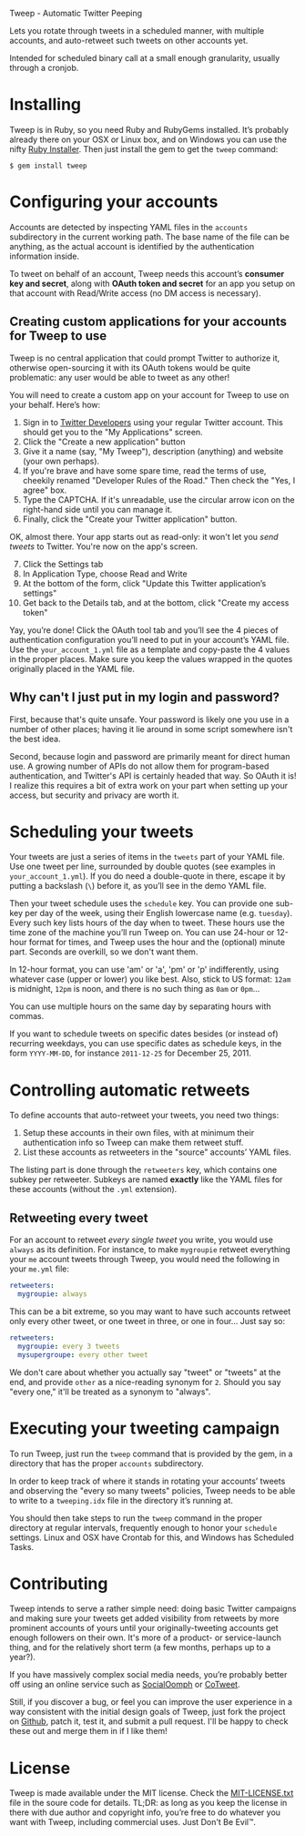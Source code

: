 Tweep - Automatic Twitter Peeping

Lets you rotate through tweets in a scheduled manner, with multiple accounts, and auto-retweet such tweets on other accounts yet.

Intended for scheduled binary call at a small enough granularity, usually through a cronjob.

# Installing

Tweep is in Ruby, so you need Ruby and RubyGems installed.  It’s probably already there on your OSX or Linux box, and on Windows you can use the nifty [Ruby Installer](http://rubyinstaller.org/downloads/).  Then just install the gem to get the `tweep` command:

```
$ gem install tweep
```

# Configuring your accounts

Accounts are detected by inspecting YAML files in the `accounts` subdirectory in the current working path.  The base name of the file can be anything, as the actual account is identified by the authentication information inside.

To tweet on behalf of an account, Tweep needs this account’s **consumer key and secret**, along with **OAuth token and secret** for an app you setup on that account with Read/Write access (no DM access is necessary).

## Creating custom applications for your accounts for Tweep to use

Tweep is no central application that could prompt Twitter to authorize it, otherwise open-sourcing it with its OAuth tokens would be quite problematic: any user would be able to tweet as any other!

You will need to create a custom app on your account for Tweep to use on your behalf. Here’s how:

1. Sign in to [Twitter Developers](http://dev.twitter.com) using your regular Twitter account. This should get you to the "My Applications" screen.
2. Click the "Create a new application" button
3. Give it a name (say, "My Tweep"), description (anything) and website (your own perhaps).
4. If you're brave and have some spare time, read the terms of use, cheekily renamed "Developer Rules of the Road."  Then check the "Yes, I agree" box.
5. Type the CAPTCHA.  If it's unreadable, use the circular arrow icon on the right-hand side until you can manage it.
6. Finally, click the "Create your Twitter application" button.

OK, almost there.  Your app starts out as read-only: it won't let you *send tweets* to Twitter.  You're now on the app's screen.

7. Click the Settings tab
8. In Application Type, choose Read and Write
9. At the bottom of the form, click "Update this Twitter application’s settings"
10. Get back to the Details tab, and at the bottom, click "Create my access token"

Yay, you’re done!  Click the OAuth tool tab and you’ll see the 4 pieces of authentication configuration you’ll need to put in your account’s YAML file.  Use the `your_account_1.yml` file as a template and copy-paste the 4 values in the proper places.  Make sure you keep the values wrapped in the quotes originally placed in the YAML file.

## Why can't I just put in my login and password?

First, because that's quite unsafe.  Your password is likely one you use in a number of other places;  having it lie around in some script somewhere isn't the best idea.

Second, because login and password are primarily meant for direct human use.  A growing number of APIs do not allow them for program-based authentication, and Twitter's API is certainly headed that way.  So OAuth it is!  I realize this requires a bit of extra work on your part when setting up your access, but security and privacy are worth it.

# Scheduling your tweets

Your tweets are just a series of items in the `tweets` part of your YAML file.  Use one tweet per line, surrounded by double quotes (see examples in `your_account_1.yml`).  If you do need a double-quote in there, escape it by putting a backslash (`\`) before it, as you’ll see in the demo YAML file.

Then your tweet schedule uses the `schedule` key.  You can provide one sub-key per day of the week, using their English lowercase name (e.g. `tuesday`).  Every such key lists hours of the day when to tweet.  These hours use the time zone of the machine you’ll run Tweep on.  You can use 24-hour or 12-hour format for times, and Tweep uses the hour and the (optional) minute part.  Seconds are overkill, so we don't want them.

In 12-hour format, you can use 'am' or 'a', 'pm' or 'p' indifferently, using whatever case (upper or lower) you like best.  Also, stick to US format: `12am` is midnight, `12pm` is noon, and there is no such thing as `0am` or `0pm`…

You can use multiple hours on the same day by separating hours with commas.

If you want to schedule tweets on specific dates besides (or instead of) recurring weekdays, you can use specific dates as schedule keys, in the form `YYYY-MM-DD`, for instance `2011-12-25` for December 25, 2011.

# Controlling automatic retweets

To define accounts that auto-retweet your tweets, you need two things:

1. Setup these accounts in their own files, with at minimum their authentication info so Tweep can make them retweet stuff.
2. List these accounts as retweeters in the "source" accounts’ YAML files.

The listing part is done through the `retweeters` key, which contains one subkey per retweeter.  Subkeys are named **exactly** like the YAML files for these accounts (without the `.yml` extension).

## Retweeting every tweet

For an account to retweet *every single tweet* you write, you would use `always` as its definition.  For instance, to make `mygroupie` retweet everything your `me` account tweets through Tweep, you would need the following in your `me.yml` file:

```yaml
retweeters:
  mygroupie: always
```

This can be a bit extreme, so you may want to have such accounts retweet only every other tweet, or one tweet in three, or one in four…  Just say so:

```yaml
retweeters:
  mygroupie: every 3 tweets
  mysupergroupe: every other tweet
```

We don't care about whether you actually say "tweet" or "tweets" at the end, and provide `other` as a nice-reading synonym for `2`.  Should you say "every one," it'll be treated as a synonym to
"always".

# Executing your tweeting campaign

To run Tweep, just run the `tweep` command that is provided by the gem, in a directory that has the proper `accounts` subdirectory.

In order to keep track of where it stands in rotating your accounts’ tweets and observing the
"every so many tweets" policies, Tweep needs to be able to write to a `tweeping.idx` file in
the directory it’s running at.

You should then take steps to run the `tweep` command in the proper directory at regular intervals, frequently enough to honor your `schedule` settings.  Linux and OSX have Crontab for this, and Windows has Scheduled Tasks.

# Contributing

Tweep intends to serve a rather simple need: doing basic Twitter campaigns and making sure
your tweets get added visibility from retweets by more prominent accounts of yours until
your originally-tweeting accounts get enough followers on their own.  It's more of a
product- or service-launch thing, and for the relatively short term (a few months, perhaps
up to a year?).

If you have massively complex social media needs, you’re probably better off using an online
service such as [SocialOomph](https://www.socialoomph.com/) or
[CoTweet](http://cotweet.com/).

Still, if you discover a bug, or feel you can improve the user experience in a way
consistent with the initial design goals of Tweep, just fork the project on
[Github](https://github.com/tdd/tweep), patch it, test it, and submit a pull request.
I'll be happy to check these out and merge them in if I like them!

# License

Tweep is made available under the MIT license.  Check the [MIT-LICENSE.txt](MIT-LICENSE.txt)
file in the soure code for details.  TL;DR: as long as you keep the license in there with
due author and copyright info, you’re free to do whatever you want with Tweep, including
commercial uses.  Just Don't Be Evil™.
